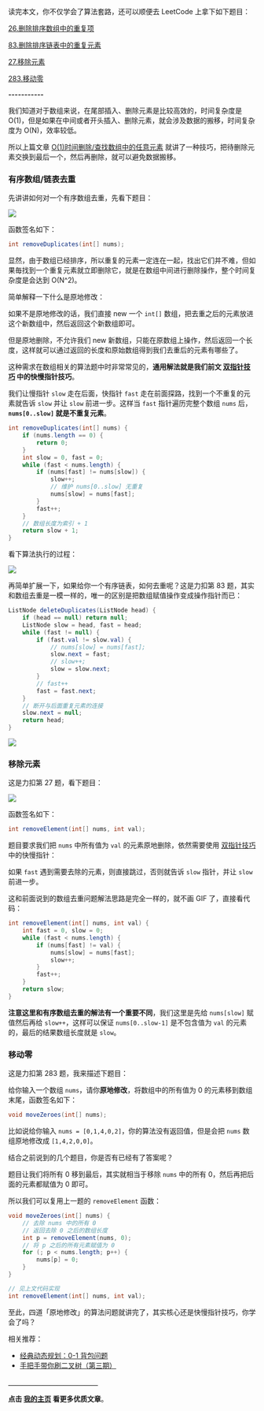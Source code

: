


读完本文，你不仅学会了算法套路，还可以顺便去 LeetCode 上拿下如下题目：

[26.删除排序数组中的重复项](https://leetcode-cn.com/problems/remove-duplicates-from-sorted-array/)

[83.删除排序链表中的重复元素](https://leetcode-cn.com/problems/remove-duplicates-from-sorted-list/)

[27.移除元素](https://leetcode-cn.com/problems/remove-element/)

[283.移动零](https://leetcode-cn.com/problems/move-zeroes/)

**-----------**

我们知道对于数组来说，在尾部插入、删除元素是比较高效的，时间复杂度是 O(1)，但是如果在中间或者开头插入、删除元素，就会涉及数据的搬移，时间复杂度为 O(N)，效率较低。

所以上篇文章 [O(1)时间删除/查找数组中的任意元素](https://labuladong.gitbook.io/algo) 就讲了一种技巧，把待删除元素交换到最后一个，然后再删除，就可以避免数据搬移。

### 有序数组/链表去重

先讲讲如何对一个有序数组去重，先看下题目：

![](https://pic.leetcode-cn.com/1603679533-AzgKBl-file_1603679532993)

函数签名如下：

```java
int removeDuplicates(int[] nums);
```

显然，由于数组已经排序，所以重复的元素一定连在一起，找出它们并不难，但如果毎找到一个重复元素就立即删除它，就是在数组中间进行删除操作，整个时间复杂度是会达到 O(N^2)。

简单解释一下什么是原地修改：

如果不是原地修改的话，我们直接 new 一个 `int[]` 数组，把去重之后的元素放进这个新数组中，然后返回这个新数组即可。

但是原地删除，不允许我们 new 新数组，只能在原数组上操作，然后返回一个长度，这样就可以通过返回的长度和原始数组得到我们去重后的元素有哪些了。

这种需求在数组相关的算法题中时非常常见的，**通用解法就是我们前文 [双指针技巧](https://labuladong.gitbook.io/algo) 中的快慢指针技巧**。

我们让慢指针 `slow` 走在后面，快指针 `fast` 走在前面探路，找到一个不重复的元素就告诉 `slow` 并让 `slow` 前进一步。这样当 `fast` 指针遍历完整个数组 `nums` 后，**`nums[0..slow]` 就是不重复元素**。

```java
int removeDuplicates(int[] nums) {
    if (nums.length == 0) {
        return 0;
    }
    int slow = 0, fast = 0;
    while (fast < nums.length) {
        if (nums[fast] != nums[slow]) {
            slow++;
            // 维护 nums[0..slow] 无重复
            nums[slow] = nums[fast];
        }
        fast++;
    }
    // 数组长度为索引 + 1
    return slow + 1;
}
```

看下算法执行的过程：

![](https://pic.leetcode-cn.com/1603679533-baGPoL-file_1603679532999)

再简单扩展一下，如果给你一个有序链表，如何去重呢？这是力扣第 83 题，其实和数组去重是一模一样的，唯一的区别是把数组赋值操作变成操作指针而已：

```java
ListNode deleteDuplicates(ListNode head) {
    if (head == null) return null;
    ListNode slow = head, fast = head;
    while (fast != null) {
        if (fast.val != slow.val) {
            // nums[slow] = nums[fast];
            slow.next = fast;
            // slow++;
            slow = slow.next;
        }
        // fast++
        fast = fast.next;
    }
    // 断开与后面重复元素的连接
    slow.next = null;
    return head;
}
```

![](https://pic.leetcode-cn.com/1603679533-YpUJTS-file_1603679533003)

### 移除元素

这是力扣第 27 题，看下题目：

![](https://pic.leetcode-cn.com/1603679533-urwvgh-file_1603679533001)

函数签名如下：

```java
int removeElement(int[] nums, int val);
```

题目要求我们把 `nums` 中所有值为 `val` 的元素原地删除，依然需要使用 [双指针技巧](https://labuladong.gitbook.io/algo) 中的快慢指针：

如果 `fast` 遇到需要去除的元素，则直接跳过，否则就告诉 `slow` 指针，并让 `slow` 前进一步。

这和前面说到的数组去重问题解法思路是完全一样的，就不画 GIF 了，直接看代码：

```java
int removeElement(int[] nums, int val) {
    int fast = 0, slow = 0;
    while (fast < nums.length) {
        if (nums[fast] != val) {
            nums[slow] = nums[fast];
            slow++;
        }
        fast++;
    }
    return slow;
}
```

**注意这里和有序数组去重的解法有一个重要不同**，我们这里是先给 `nums[slow]` 赋值然后再给 `slow++`，这样可以保证 `nums[0..slow-1]` 是不包含值为 `val` 的元素的，最后的结果数组长度就是 `slow`。

### 移动零

这是力扣第 283 题，我来描述下题目：

给你输入一个数组 `nums`，请你**原地修改**，将数组中的所有值为 0 的元素移到数组末尾，函数签名如下：

```java
void moveZeroes(int[] nums);
```

比如说给你输入 `nums = [0,1,4,0,2]`，你的算法没有返回值，但是会把 `nums` 数组原地修改成 `[1,4,2,0,0]`。

结合之前说到的几个题目，你是否有已经有了答案呢？

题目让我们将所有 0 移到最后，其实就相当于移除 `nums` 中的所有 0，然后再把后面的元素都赋值为 0 即可。

所以我们可以复用上一题的 `removeElement` 函数：

```java
void moveZeroes(int[] nums) {
    // 去除 nums 中的所有 0
    // 返回去除 0 之后的数组长度
    int p = removeElement(nums, 0);
    // 将 p 之后的所有元素赋值为 0
    for (; p < nums.length; p++) {
        nums[p] = 0;
    }
}

// 见上文代码实现
int removeElement(int[] nums, int val);
```

至此，四道「原地修改」的算法问题就讲完了，其实核心还是快慢指针技巧，你学会了吗？



相关推荐：
  * [经典动态规划：0-1 背包问题](https://labuladong.gitbook.io/algo)
  * [手把手带你刷二叉树（第三期）](https://labuladong.gitbook.io/algo)


**＿＿＿＿＿＿＿＿＿＿＿＿＿**

**点击 [我的主页](https://labuladong.gitbook.io/algo/) 看更多优质文章**。

